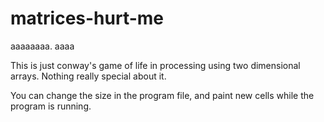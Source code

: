 # matrices-hurt-me
aaaaaaaa. aaaa

This is just conway's game of life in processing using two dimensional arrays. Nothing really special about it.

You can change the size in the program file, and paint new cells while the program is running.
